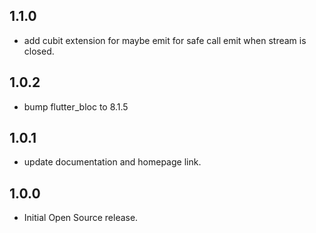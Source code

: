 ## 1.1.0

- add cubit extension for maybe emit for safe call emit when stream is closed.

## 1.0.2

- bump flutter_bloc to 8.1.5 

## 1.0.1

- update documentation and homepage link.

## 1.0.0

- Initial Open Source release.
